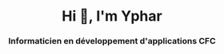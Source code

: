 <h1 align="center">Hi 👋, I'm Yphar</h1>
<h3 align="center">Informaticien en développement d'applications CFC</h3>

